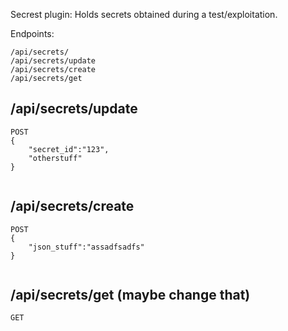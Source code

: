 Secrest plugin: Holds secrets obtained during a test/exploitation. 


Endpoints: 
```
/api/secrets/
/api/secrets/update
/api/secrets/create
/api/secrets/get

```


## /api/secrets/update
```
POST
{
	"secret_id":"123",
	"otherstuff"
}


```

## /api/secrets/create

```
POST
{
	"json_stuff":"assadfsadfs"
}


```


## /api/secrets/get (maybe change that)

```
GET

```
